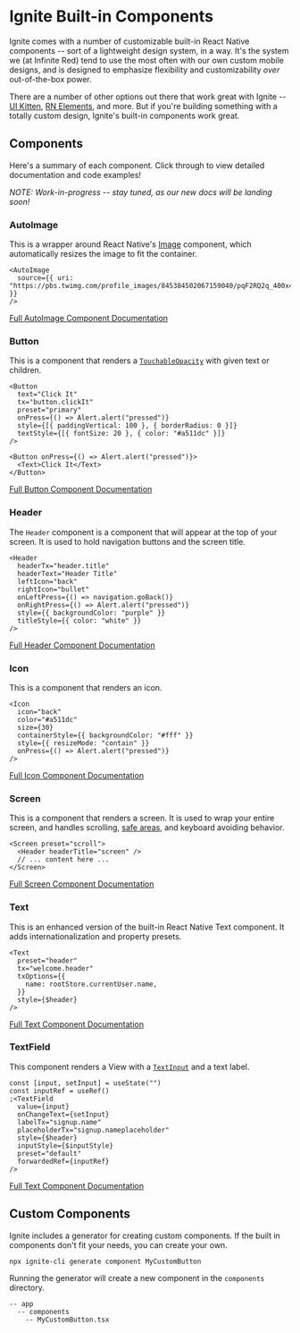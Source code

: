 # Ignite Built-in Components

Ignite comes with a number of customizable built-in React Native components -- sort of a lightweight design system, in a way. It's the system we (at Infinite Red) tend to use the most often with our own custom mobile designs, and is designed to emphasize flexibility and customizability _over_ out-of-the-box power.

There are a number of other options out there that work great with Ignite -- [UI Kitten](https://akveo.github.io/react-native-ui-kitten/), [RN Elements](https://reactnativeelements.com/), and more. But if you're building something with a totally custom design, Ignite's built-in components work great.

## Components

Here's a summary of each component. Click through to view detailed documentation and code examples!

_NOTE: Work-in-progress -- stay tuned, as our new docs will be landing soon!_

### AutoImage

This is a wrapper around React Native's [Image](https://reactnative.dev/docs/image) component, which automatically resizes the image to fit the container.

```tsx
<AutoImage
  source={{ uri: "https://pbs.twimg.com/profile_images/845384502067159040/pqF2RQ2q_400x400.jpg" }}
/>
```

[Full AutoImage Component Documentation](./Components-AutoImage.md)

### Button

This is a component that renders a [`TouchableOpacity`](https://reactnative.dev/docs/touchableopacity) with given text or children.

```tsx
<Button
  text="Click It"
  tx="button.clickIt"
  preset="primary"
  onPress={() => Alert.alert("pressed")}
  style={[{ paddingVertical: 100 }, { borderRadius: 0 }]}
  textStyle={[{ fontSize: 20 }, { color: "#a511dc" }]}
/>
```

```tsx
<Button onPress={() => Alert.alert("pressed")}>
  <Text>Click It</Text>
</Button>
```

[Full Button Component Documentation](./Components-Button.md)

### Header

The `Header` component is a component that will appear at the top of your screen. It is used to hold navigation buttons and the screen title.

```tsx
<Header
  headerTx="header.title"
  headerText="Header Title"
  leftIcon="back"
  rightIcon="bullet"
  onLeftPress={() => navigation.goBack()}
  onRightPress={() => Alert.alert("pressed")}
  style={{ backgroundColor: "purple" }}
  titleStyle={{ color: "white" }}
/>
```

[Full Header Component Documentation](./Components-Header.md)

### Icon

This is a component that renders an icon.

```tsx
<Icon
  icon="back"
  color="#a511dc"
  size={30}
  containerStyle={{ backgroundColor: "#fff" }}
  style={{ resizeMode: "contain" }}
  onPress={() => Alert.alert("pressed")}
/>
```

[Full Icon Component Documentation](./Components-Icon.md)

### Screen

This is a component that renders a screen. It is used to wrap your entire screen, and handles scrolling, [safe areas](https://reactnavigation.org/docs/handling-safe-area/), and keyboard avoiding behavior.

```tsx
<Screen preset="scroll">
  <Header headerTitle="screen" />
  // ... content here ...
</Screen>
```

[Full Screen Component Documentation](./Components-Screen.md)

### Text

This is an enhanced version of the built-in React Native Text component. It adds internationalization and property presets.

```tsx
<Text
  preset="header"
  tx="welcome.header"
  txOptions={{
    name: rootStore.currentUser.name,
  }}
  style={$header}
/>
```

[Full Text Component Documentation](./Components-Text.md)

### TextField

This component renders a View with a [`TextInput`](https://reactnative.dev/docs/textinput) and a text label.

```tsx
const [input, setInput] = useState("")
const inputRef = useRef()
;<TextField
  value={input}
  onChangeText={setInput}
  labelTx="signup.name"
  placeholderTx="signup.nameplaceholder"
  style={$header}
  inputStyle={$inputStyle}
  preset="default"
  forwardedRef={inputRef}
/>
```

[Full Text Component Documentation](./Components-TextField.md)

## Custom Components

Ignite includes a generator for creating custom components. If the built in components don't fit your needs, you can create your own.

`npx ignite-cli generate component MyCustomButton`

Running the generator will create a new component in the `components` directory.

```
-- app
  -- components
    -- MyCustomButton.tsx
```

